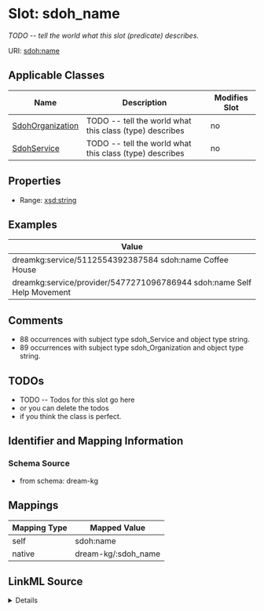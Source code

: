

# Slot: sdoh_name


_TODO -- tell the world what this slot (predicate) describes._





URI: [sdoh:name](http://schema.org/name)



<!-- no inheritance hierarchy -->





## Applicable Classes

| Name | Description | Modifies Slot |
| --- | --- | --- |
| [SdohOrganization](../classes/SdohOrganization.md) | TODO -- tell the world what this class (type) describes |  no  |
| [SdohService](../classes/SdohService.md) | TODO -- tell the world what this class (type) describes |  no  |







## Properties

* Range: [xsd:string](http://www.w3.org/2001/XMLSchema#string)






## Examples

| Value |
| --- |
| dreamkg:service/5112554392387584 sdoh:name Coffee House |
| dreamkg:service/provider/5477271096786944 sdoh:name Self Help Movement |

## Comments

* 88 occurrences with subject type sdoh_Service and object type string.
* 89 occurrences with subject type sdoh_Organization and object type string.

## TODOs

* TODO -- Todos for this slot go here
* or you can delete the todos
* if you think the class is perfect.

## Identifier and Mapping Information







### Schema Source


* from schema: dream-kg




## Mappings

| Mapping Type | Mapped Value |
| ---  | ---  |
| self | sdoh:name |
| native | dream-kg/:sdoh_name |




## LinkML Source

<details>
```yaml
name: sdoh_name
description: TODO -- tell the world what this slot (predicate) describes.
todos:
- TODO -- Todos for this slot go here
- or you can delete the todos
- if you think the class is perfect.
comments:
- 88 occurrences with subject type sdoh_Service and object type string.
- 89 occurrences with subject type sdoh_Organization and object type string.
examples:
- value: dreamkg:service/5112554392387584 sdoh:name Coffee House
- value: dreamkg:service/provider/5477271096786944 sdoh:name Self Help Movement
from_schema: dream-kg
rank: 1000
slot_uri: sdoh:name
alias: sdoh_name
domain_of:
- sdoh_Organization
- sdoh_Service
range: string

```
</details>